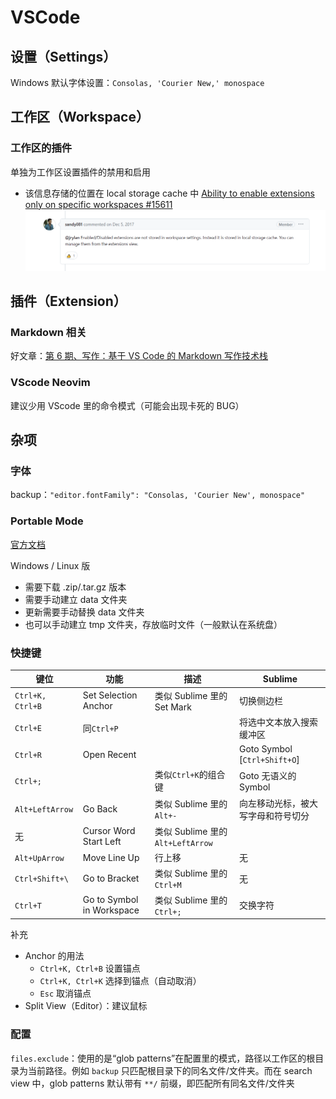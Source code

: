 # VSCode


## 设置（Settings）
Windows 默认字体设置：`Consolas, 'Courier New,' monospace`

## 工作区（Workspace）
### 工作区的插件
单独为工作区设置插件的禁用和启用
* 该信息存储的位置在 local storage cache 中
    [Ability to enable extensions only on specific workspaces #15611](https:/https://github.com/microsoft/vscode/issues/15611/)
    ![存储位置](../../../img/2023-04-01-23-09-01.png)

## 插件（Extension）
### Markdown 相关
好文章：[第 6 期、写作：基于 VS Code 的 Markdown 写作技术栈](https://blog.orangex4.cool/post/lesson-zero-6/)

[](https://www.cnblogs.com/YunyaSir/p/15523927.html)

### VScode Neovim
建议少用 VScode 里的命令模式（可能会出现卡死的 BUG）

## 杂项
### 字体
backup：`"editor.fontFamily": "Consolas, 'Courier New', monospace"`

### Portable Mode
[官方文档](https://code.visualstudio.com/docs/editor/portable)

Windows / Linux 版
* 需要下载 .zip/.tar.gz 版本
* 需要手动建立 data 文件夹
* 更新需要手动替换 data 文件夹
* 也可以手动建立 tmp 文件夹，存放临时文件（一般默认在系统盘）

### 快捷键
| 键位             | 功能                      | 描述                             | Sublime                            |
| ---------------- | ------------------------- | -------------------------------- | ---------------------------------- |
| `Ctrl+K, Ctrl+B` | Set Selection Anchor      | 类似 Sublime 里的 Set Mark       | 切换侧边栏                         |
| `Ctrl+E`         | 同`Ctrl+P`                |                                  | 将选中文本放入搜索缓冲区           |
| `Ctrl+R`         | Open Recent               |                                  | Goto Symbol [`Ctrl+Shift+O`]       |
| `Ctrl+;`         |                           | 类似`Ctrl+K`的组合键             | Goto 无语义的 Symbol               |
| `Alt+LeftArrow`  | Go Back                   | 类似 Sublime 里的`Alt+-`         | 向左移动光标，被大写字母和符号切分 |
| 无               | Cursor Word Start Left    | 类似 Sublime 里的`Alt+LeftArrow` |                                    |
| `Alt+UpArrow`    | Move Line Up              | 行上移                           | 无                                 |
| `Ctrl+Shift+\`   | Go to Bracket             | 类似 Sublime 里的`Ctrl+M`        | 无                                 |
| `Ctrl+T`         | Go to Symbol in Workspace | 类似 Sublime 里的`Ctrl+;`        | 交换字符                           |

补充
* Anchor 的用法
    - `Ctrl+K, Ctrl+B` 设置锚点
    - `Ctrl+K, Ctrl+K` 选择到锚点（自动取消）
    - `Esc` 取消锚点
* Split View（Editor）：建议鼠标

### 配置
`files.exclude`：使用的是“glob patterns”在配置里的模式，路径以工作区的根目录为当前路径。例如 `backup` 只匹配根目录下的同名文件/文件夹。而在 search view 中，glob patterns 默认带有 `**/` 前缀，即匹配所有同名文件/文件夹
